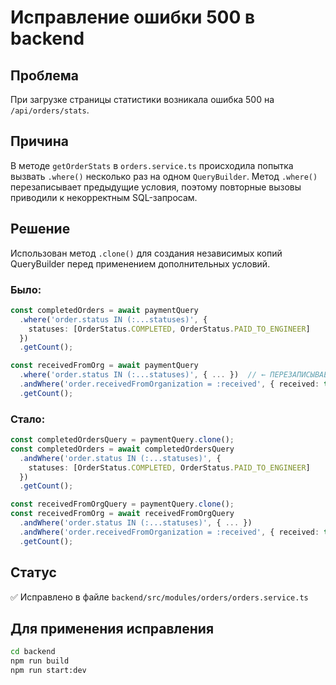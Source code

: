 # Исправление ошибки 500 в backend

## Проблема

При загрузке страницы статистики возникала ошибка 500 на `/api/orders/stats`.

## Причина

В методе `getOrderStats` в `orders.service.ts` происходила попытка вызвать `.where()` несколько раз на одном `QueryBuilder`. Метод `.where()` перезаписывает предыдущие условия, поэтому повторные вызовы приводили к некорректным SQL-запросам.

## Решение

Использован метод `.clone()` для создания независимых копий QueryBuilder перед применением дополнительных условий.

### Было:
```typescript
const completedOrders = await paymentQuery
  .where('order.status IN (:...statuses)', { 
    statuses: [OrderStatus.COMPLETED, OrderStatus.PAID_TO_ENGINEER] 
  })
  .getCount();

const receivedFromOrg = await paymentQuery
  .where('order.status IN (:...statuses)', { ... })  // ← ПЕРЕЗАПИСЫВАЕТ ПРЕДЫДУЩЕЕ where!
  .andWhere('order.receivedFromOrganization = :received', { received: true })
  .getCount();
```

### Стало:
```typescript
const completedOrdersQuery = paymentQuery.clone();
const completedOrders = await completedOrdersQuery
  .andWhere('order.status IN (:...statuses)', { 
    statuses: [OrderStatus.COMPLETED, OrderStatus.PAID_TO_ENGINEER] 
  })
  .getCount();

const receivedFromOrgQuery = paymentQuery.clone();
const receivedFromOrg = await receivedFromOrgQuery
  .andWhere('order.status IN (:...statuses)', { ... })
  .andWhere('order.receivedFromOrganization = :received', { received: true })
  .getCount();
```

## Статус

✅ Исправлено в файле `backend/src/modules/orders/orders.service.ts`

## Для применения исправления

```bash
cd backend
npm run build
npm run start:dev
```

